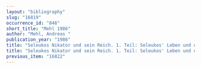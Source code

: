 ```yaml
---
layout: "bibliography"
slug: "16819"
occurrence_id: "846"
short_title: "Mehl 1986"
author: "Mehl, Andreas "
publication_year: "1986"
title: "Seleukos Nikator und sein Reich. 1. Teil: Seleukos' Leben und die Entwicklung seiner Machtposition, Studia Hellenistica 28 (Leuven)"
title: "Seleukos Nikator und sein Reich. 1. Teil: Seleukos' Leben und die Entwicklung seiner Machtposition, Studia Hellenistica 28 (Leuven)"
previous_item: "16822"
---
```

